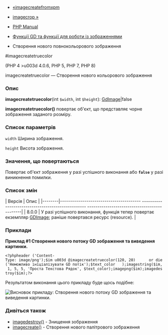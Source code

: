- [«imagecreatefromxpm](function.imagecreatefromxpm.md)
- [imagecrop »](function.imagecrop.md)

- [PHP Manual](index.md)
- [Функції GD та функції для роботи із зображеннями](ref.image.md)
- Створення нового повнокольорового зображення

#imagecreatetruecolor

(PHP 4 \>u003d 4.0.6, PHP 5, PHP 7, PHP 8)

imagecreatetruecolor — Створення нового кольорового зображення

### Опис

**imagecreatetruecolor**(int `$width`, int `$height`):
[GdImage](class.gdimage.md)\|false

**imagecreatetruecolor()** повертає об'єкт, що представляє чорне
зображення заданого розміру.

### Список параметрів

`width`
Ширина зображення.

`height`
Висота зображення.

### Значення, що повертаються

Повертає об'єкт зображення у разі успішного виконання або
**`false`** у разі виникнення помилки.

### Список змін

| Версія | Опис |
|--------|---------------------------------------- -------------------------------------------------- ---------------------------------------------|
| 8.0.0 | У разі успішного виконання, функція тепер повертає екземпляр [GDImage](class.gdimage.md); раніше повертався ресурс (resource). |

### Приклади

**Приклад #1 Створення нового потоку GD зображення та виведення картинки.**

`<?phpheader ('Content-Type: image/png');$im u003d @imagecreatetruecolor(120, 20)      or die('Неможливо ініціалізувати GD потік');$text_color   );imagestring($im, 1, 5, 5, 'Проста Текстова Рядок', $text_color);imagepng($im);imagedestroy($im);?> `

Результатом виконання цього прикладу буде щось подібне:

![Висновок прикладу: Створення нового потоку GD зображення та виведення
картинки.](images/21009b70229598c6a80eef8b45bf282b-imagecreatetruecolor.png)

### Дивіться також

- [imagedestroy()](function.imagedestroy.md) - Знищення
зображення
- [imagecreate()](function.imagecreate.md) - Створення нового
палітрового зображення
